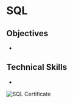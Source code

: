 # SQL

## Objectives

- 

## Technical Skills

- 

![SQL Certificate](https://github.com/user-attachments/assets/f6397b78-ee45-4baf-b6dc-d22f89020ea2)
